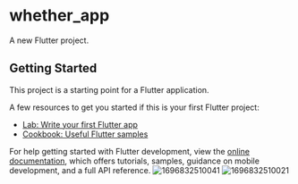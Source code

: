 # whether_app

A new Flutter project.

## Getting Started

This project is a starting point for a Flutter application.

A few resources to get you started if this is your first Flutter project:

- [Lab: Write your first Flutter app](https://docs.flutter.dev/get-started/codelab)
- [Cookbook: Useful Flutter samples](https://docs.flutter.dev/cookbook)

For help getting started with Flutter development, view the
[online documentation](https://docs.flutter.dev/), which offers tutorials,
samples, guidance on mobile development, and a full API reference.
![1696832510041](https://github.com/dharmik1361/whether_app/assets/63489702/56c88dba-3c2d-4319-b8d6-80c8bfd55848)
![1696832510021](https://github.com/dharmik1361/whether_app/assets/63489702/88ee339b-b52d-4f91-b8c1-46d3f354b254)
